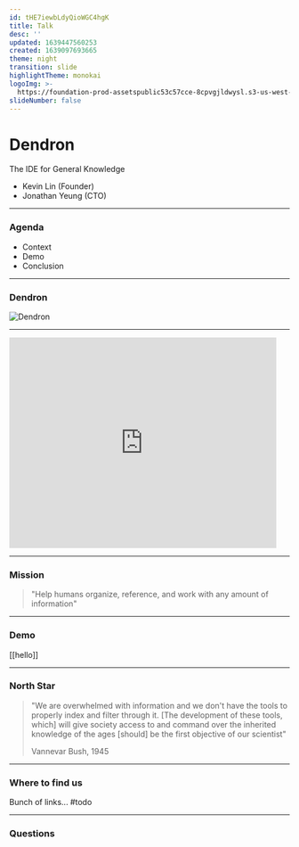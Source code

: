 ```yaml
---
id: tHE7iewbLdyQioWGC4hgK
title: Talk
desc: ''
updated: 1639447560253
created: 1639097693665
theme: night
transition: slide
highlightTheme: monokai
logoImg: >-
  https://foundation-prod-assetspublic53c57cce-8cpvgjldwysl.s3-us-west-2.amazonaws.com/assets/logo-256.png
slideNumber: false
---
```


# Dendron 

The IDE for General Knowledge

- Kevin Lin (Founder) 
- Jonathan Yeung (CTO)

---

### Agenda

- Context
- Demo
- Conclusion

---

### Dendron
![Dendron](/assets/images/2021-12-09-17-44-26.png)

---


<iframe src="https://giphy.com/embed/3o6gDSdED1B5wjC2Gc" width="480" height="378" frameBorder="0" class="giphy-embed" allowFullScreen></iframe>

---

### Mission

> "Help humans organize, reference, and work with any amount of information"

---

### Demo

[[hello]]

---

### North Star

> "We are overwhelmed with information and we don't have the tools to properly index and filter through it. [The development of these tools, which] will give society access to and command over the inherited knowledge of the ages [should] be the first objective of our scientist" 
> 
> Vannevar Bush, 1945

---

### Where to find us

Bunch of links... #todo

---

### Questions
